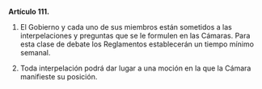 **Artículo 111.**

1. El Gobierno y cada uno de sus miembros están sometidos a las interpelaciones y preguntas que se le formulen en las Cámaras. Para esta clase de debate los Reglamentos establecerán un tiempo mínimo semanal.

2. Toda interpelación podrá dar lugar a una moción en la que la Cámara manifieste su posición.